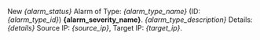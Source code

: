 New _{alarm_status}_ Alarm of Type: _{alarm_type_name}_ (ID: _{alarm_type_id}_) **{alarm_severity_name}**. 
_{alarm_type_description}_ 
Details: _{details}_ 
Source IP: _{source_ip}_, Target IP: _{target_ip}_.
